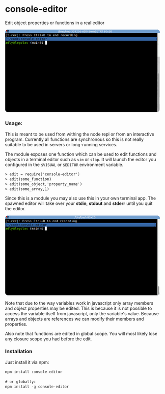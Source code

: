 # console-editor

Edit object properties or functions in a real editor

![edit function](./demo.gif)

### Usage:

This is meant to be used from withing the node repl or from an interactive program.
Currently all functions are synchronous so this is not really suitable to be used
in servers or long-running services.

The module exposes one function which can be used to edit functions and objects in
a terminal editor such as `vim` or `slap`. It will launch the editor you configured
in the `$VISUAL` or `$EDITOR` environment variable.

    > edit = require('console-editor')
	> edit(some_function)
	> edit(some_object,'property_name')
	> edit(some_array,1)

Since this is a module you may also use this in your own terminal app. The spawned
editor will take over your **stdin**, **stdout** and **stderr** until you quit the
editor.

![edit objects](./demo-obj.gif)

Note that due to the way variables work in javascript only array members and object
properties may be edited. This is because it is not possible to access the variable
itself from javascript, only the variable's value. Because arrays and objects are
references we can modify their members and properties.

Also note that functions are edited in global scope. You will most likely lose
any closure scope you had before the edit.

### Installation

Just install it via npm:

    npm install console-editor

	# or globally:
	npm install -g console-editor

